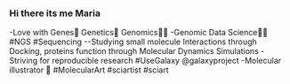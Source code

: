 ### Hi there its me Maria 
 
-Love with Genes🧬 Genetics🔬 Genomics👨‍🔬
-Genomic Data Science👨‍💻 #NGS #Sequencing 
--Studying small molecule Interactions through Docking, proteins function through Molecular Dynamics Simulations
-Striving for reproducible research #UseGalaxy @galaxyproject 
-Molecular illustrator 🎨 #MolecularArt #sciartist #sciart 
